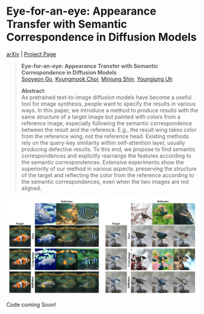 # Eye-for-an-eye: Appearance Transfer with Semantic Correspondence in Diffusion Models

[arXiv](https://arxiv.org/abs/2406.07008) | [Project Page](https://sooyeon-go.github.io/eye_for_an_eye/)

> **Eye-for-an-eye: Appearance Transfer with Semantic Correspondence in Diffusion Models**<br>
> [Sooyeon Go](https://sooyeon-go.github.io/), [Kyungmook Choi](https://chkmook.github.io/), [Minjung Shin](https://minjung-s.github.io/), [Youngjung Uh](https://vilab.yonsei.ac.kr/member/professor)<br>
> 
>**Abstract**: <br>
As pretrained text-to-image diffusion models have become a useful tool for image synthesis, people want to specify the results in various ways. In this paper, we introduce a method to produce results with the same structure of a target image but painted with colors from a reference image, especially following the semantic correspondence between the result and the reference. E.g., the result wing takes color from the reference wing, not the reference head. Existing methods rely on the query-key similarity within self-attention layer, usually producing defective results. To this end, we propose to find semantic correspondences and explicitly rearrange the features according to the semantic correspondences. Extensive experiments show the superiority of our method in various aspects: preserving the structure of the target and reflecting the color from the reference according to the semantic correspondences, even when the two images are not aligned.

![Teaser](./images/teaser_img.png)

Code coming Soon!